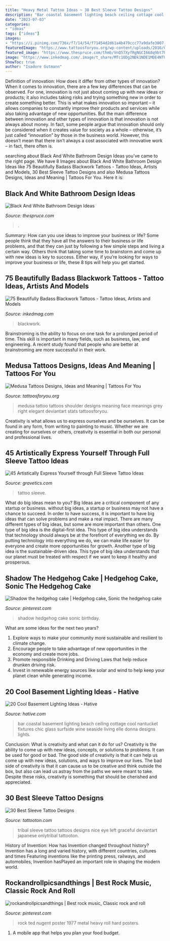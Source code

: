 ```yaml
---
title: "Heavy Metal Tattoo Ideas ~ 30 Best Sleeve Tattoo Designs"
description: "Bar coastal basement lighting beach ceiling cottage cool nantucket fixtures chic glass surfside wine seaside living elle donna designs lights"
date: "2023-07-03"
categories:
- "ideas"
tags: ["ideas"]
images:
- "https://i.pinimg.com/736x/f7/14/54/f71454d2d61a4b479ccc77a9dafe3007--hard-rock-rock-roll.jpg"
featuredImage: "https://www.tattoosforyou.org/wp-content/uploads/2016/05/Medusa-Tattoo-Girl.jpg"
featured_image: "https://www.thespruce.com/thmb/VnQ57XyfRgNGCI668q9bt7hERps=/960x0/filters:no_upscale():max_bytes(150000):strip_icc()/95b0800fbdcf03a8cb4937430096138b-583610ed5f9b58d5b1dcfb0e.jpg"
image: "https://www.inkedmag.com/.image/t_share/MTc1ODg2NDk1NDE1MDE4NTUx/blackwork-fb.jpg"
ShowToc: true
author: "Isadore Gutmann"
---
```



Definition of innovation: How does it differ from other types of innovation?
When it comes to innovation, there are a few key differences that can be observed. For one, innovation is not just about coming up with new ideas or products; it also includes taking risks and trying something new in order to create something better. This is what makes innovation so important – it allows companies to constantly improve their products and services while also taking advantage of new opportunities.
But the main difference between innovation and other types of innovation is that innovation is not always about money. In fact, some people argue that innovation should only be considered when it creates value for society as a whole – otherwise, it’s just called “innovation” by those in the business world. However, this doesn’t mean that there isn’t always a cost associated with innovative work – in fact, there often is.

	

		
searching about Black And White Bathroom Design Ideas you've came to the right page. We have 8 Images about Black And White Bathroom Design Ideas like 75 Beautifully Badass Blackwork Tattoos - Tattoo Ideas, Artists and Models, 30 Best Sleeve Tattoo Designs and also Medusa Tattoos Designs, Ideas and Meaning | Tattoos For You. Here it is:
		
    
## Black And White Bathroom Design Ideas

<img loading=lazy src="https://www.thespruce.com/thmb/VnQ57XyfRgNGCI668q9bt7hERps=/960x0/filters:no_upscale():max_bytes(150000):strip_icc()/95b0800fbdcf03a8cb4937430096138b-583610ed5f9b58d5b1dcfb0e.jpg" onerror="this.onerror=null;this.src='https://tse3.mm.bing.net/th?id=OIP.FVUcQoHqgo5S8tC-il3USwHaLR&amp;pid=15.1';" alt="Black And White Bathroom Design Ideas">

_Source: thespruce.com_

>. 

	

Summary: How can you use ideas to improve your business or life?
Some people think that they have all the answers to their business or life problems, and that they can just by following a few simple steps and living a certain way. Others think that taking some time to brainstorm and come up with new ideas is key to success. Either way, if you’re looking for ways to improve your business or life, these 8 tips will help you get started.

    
## 75 Beautifully Badass Blackwork Tattoos - Tattoo Ideas, Artists And Models

<img loading=lazy src="https://www.inkedmag.com/.image/t_share/MTc1ODg2NDk1NDE1MDE4NTUx/blackwork-fb.jpg" onerror="this.onerror=null;this.src='https://tse4.mm.bing.net/th?id=OIP.YU3GsnSB5narKivV2QkemgHaD4&amp;pid=15.1';" alt="75 Beautifully Badass Blackwork Tattoos - Tattoo Ideas, Artists and Models">

_Source: inkedmag.com_

>blackwork. 

	

Brainstroming is the ability to focus on one task for a prolonged period of time. This skill is important in many fields, such as business, law, and engineering. A recent study found that people who are better at brainstroming are more successful in their work.

    
## Medusa Tattoos Designs, Ideas And Meaning | Tattoos For You

<img loading=lazy src="https://www.tattoosforyou.org/wp-content/uploads/2016/05/Medusa-Tattoo-Girl.jpg" onerror="this.onerror=null;this.src='https://tse4.mm.bing.net/th?id=OIP.QoE-uVn4Uv7MQL1nSp7_rwHaJ5&amp;pid=15.1';" alt="Medusa Tattoos Designs, Ideas and Meaning | Tattoos For You">

_Source: tattoosforyou.org_

>medusa tattoo tattoos shoulder designs meaning face meanings grey right elegant deviantart stats tattoosforyou. 

	

Creativity is what allows us to express ourselves and be ourselves. It can be found in any form, from writing to painting to music. Whether we are creating for ourselves or others, creativity is essential in both our personal and professional lives.

    
## 45 Artistically Express Yourself Through Full Sleeve Tattoo Ideas

<img loading=lazy src="https://www.gravetics.com/wp-content/uploads/2017/04/metallicatattoos-fullsleevetattoo.jpg" onerror="this.onerror=null;this.src='https://tse4.mm.bing.net/th?id=OIP.y74uFbEyof_sR_fZg6Pz7wHaHa&amp;pid=15.1';" alt="45 Artistically Express Yourself through Full Sleeve Tattoo Ideas">

_Source: gravetics.com_

>tattoo sleeve. 

	

What do big ideas mean to you?
Big Ideas are a critical component of any startup or business. without big ideas, a startup or business may not have a chance to succeed. In order to have success, it is important to have big ideas that can solve problems and make a real impact. There are many different types of big ideas, but some are more important than others.
One type of big idea is the digital-first idea. This type of big idea understands that technology should always be at the forefront of everything we do. By putting technology into everything we do, we can make life easier for everyone and create more opportunities for growth. Another type of big idea is the sustainable-driven idea. This type of big idea understands that our planet must be treated with respect if we want to keep it healthy and prosperous.

    
## Shadow The Hedgehog Cake | Hedgehog Cake, Sonic The Hedgehog Cake

<img loading=lazy src="https://i.pinimg.com/736x/e2/04/31/e20431376b5bcf091f83f7139655c388.jpg" onerror="this.onerror=null;this.src='https://tse2.mm.bing.net/th?id=OIP.XiDH5QxJCcPd-kbvmu2FaQHaJ3&amp;pid=15.1';" alt="Shadow the hedgehog cake | Hedgehog cake, Sonic the hedgehog cake">

_Source: pinterest.com_

>shadow hedgehog cake sonic birthday. 

	

What are some ideas for the next two years?
1. Explore ways to make your community more sustainable and resilient to climate change.
2. Encourage people to take advantage of new opportunities in the economy and create more jobs.
3. Promote responsible Drinking and Driving Laws that help reduce drunken driving risk.
4. Invest in renewable energy sources like solar and wind to help keep your planet clean while generating income.

    
## 20 Cool Basement Lighting Ideas - Hative

<img loading=lazy src="https://hative.com/wp-content/uploads/2014/05/basement-lighting-ideas/1-glass-basement-ceiling-lighting.jpg" onerror="this.onerror=null;this.src='https://tse1.mm.bing.net/th?id=OIP.HLT-X1ocgh_SKIOJxRoZCwHaKW&amp;pid=15.1';" alt="20 Cool Basement Lighting Ideas - Hative">

_Source: hative.com_

>bar coastal basement lighting beach ceiling cottage cool nantucket fixtures chic glass surfside wine seaside living elle donna designs lights. 

	

Conclusion: What is creativity and what can it do for us?
Creativity is the ability to come up with new ideas, concepts, or solutions to problems. It can be used for good or bad. The good side of creativity is that it can help us come up with new ideas, solutions, and ways to improve our lives. The bad side of creativity is that it can cause us to be creative and think outside the box, but also can lead us astray from the paths we were meant to take. Despite these risks, creativity is something that should be cherished and appreciated.

    
## 30 Best Sleeve Tattoo Designs

<img loading=lazy src="https://tattooton.com/wp-content/uploads/2014/03/Tribal-Sleeve-Tattoo-Design.jpg" onerror="this.onerror=null;this.src='https://tse1.mm.bing.net/th?id=OIP.PKgroeC3LM_zjBdhLMfyvwHaJ4&amp;pid=15.1';" alt="30 Best Sleeve Tattoo Designs">

_Source: tattooton.com_

>tribal sleeve tattoo tattoos designs nice eye left graceful deviantart japanese onlytribal tattooton. 

	

History of Invention: How has Invention changed throughout history?
Invention has a long and varied history, with different countries, cultures and times Featuring inventions like the printing press, railways, and automobiles, Invention hasPlayed an important role in shaping the modern world.

    
## Rockandrollpicsandthings | Best Rock Music, Classic Rock And Roll

<img loading=lazy src="https://i.pinimg.com/736x/f7/14/54/f71454d2d61a4b479ccc77a9dafe3007--hard-rock-rock-roll.jpg" onerror="this.onerror=null;this.src='https://tse3.mm.bing.net/th?id=OIP.ZKFXHFdxghcSkB2mJyfQrAHaKp&amp;pid=15.1';" alt="rockandrollpicsandthings | Best rock music, Classic rock and roll">

_Source: pinterest.com_

>rock ted nugent poster 1977 metal heavy roll hard posters. 

	

1. A mobile app that helps you plan your food budget.

